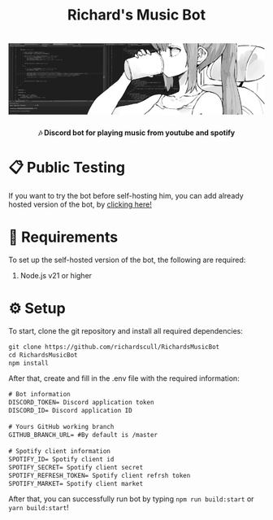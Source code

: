 <h1 align="center">Richard's Music Bot</h1>
<h1 align="center">
<a href="https://www.pixiv.net/en/artworks/69208923"><img src="https://github.com/richardscull/RichardsMusicBot/blob/master/images/statusEmbed.png?raw=true" alt="Richard's coffee shop"></a>
  
</h1>
<h4 align="center">🎶 Discord bot for playing music from youtube and spotify <h4>

# 📋 Public Testing

If you want to try the bot before self-hosting him, you can add already hosted version of the bot, by [clicking here!](https://discord.com/api/oauth2/authorize?client_id=967566153624997948&permissions=534856976704&scope=bot)


# 🔧 Requirements

To set up the self-hosted version of the bot, the following are required:

1. Node.js v21 or higher

# ⚙️ Setup

To start, clone the git repository and install all required dependencies:

```shell
git clone https://github.com/richardscull/RichardsMusicBot
cd RichardsMusicBot
npm install
```

After that, create and fill in the .env file with the required information:

```env
# Bot information
DISCORD_TOKEN= Discord application token
DISCORD_ID= Discord application ID

# Yours GitHub working branch
GITHUB_BRANCH_URL= #By default is /master

# Spotify client information
SPOTIFY_ID= Spotify client id
SPOTIFY_SECRET= Spotify client secret
SPOTIFY_REFRESH_TOKEN= Spotify client refrsh token
SPOTIFY_MARKET= Spotify client market
```

After that, you can successfully run bot by typing `npm run build:start` or `yarn build:start`!
